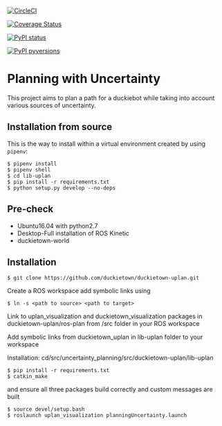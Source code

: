 [![CircleCI](https://circleci.com/gh/duckietown/duckietown-uplan.svg?style=shield)](https://circleci.com/gh/duckietown/duckietown-uplan)

[![Coverage Status](https://coveralls.io/repos/github/duckietown/duckietown-uplan/badge.svg?branch=master18)](https://coveralls.io/github/duckietown/duckietown-uplan?branch=master18)

[![PyPI status](https://img.shields.io/pypi/status/duckietown-uplan.svg)](https://pypi.python.org/pypi/duckietown-uplan/)


[![PyPI pyversions](https://img.shields.io/pypi/pyversions/duckietown-uplan.svg)](https://pypi.python.org/pypi/duckietown-uplan/)


# Planning with Uncertainty

This project aims to plan a path for a duckiebot while taking into account various sources of uncertainty.


## Installation from source

This is the way to install within a virtual environment created by 
using `pipenv`:

    $ pipenv install
    $ pipenv shell
    $ cd lib-uplan
    $ pip install -r requirements.txt
    $ python setup.py develop --no-deps

## Pre-check
* Ubuntu16.04 with python2.7
* Desktop-Full installation of ROS Kinetic
* duckietown-world

## Installation
    $ git clone https://github.com/duckietown/duckietown-uplan.git 

Create a ROS workspace add symbolic links using 

    $ ln -s <path to source> <path to target>
    
Link to uplan_visualization and duckietown_visualization packages in duckietown-uplan/ros-plan from /src folder in your ROS workspace

Add symbolic links from duckietown_uplan in lib-uplan folder to your workspace

Installation: cd/src/uncertainty_planning/src/duckietown-uplan/lib-uplan

    $ pip install -r requirements.txt
    $ catkin_make 

and ensure all three packages build correctly and custom messages are built
    
    $ source devel/setup.bash
    $ roslaunch uplan_visualization planningUncertainty.launch
